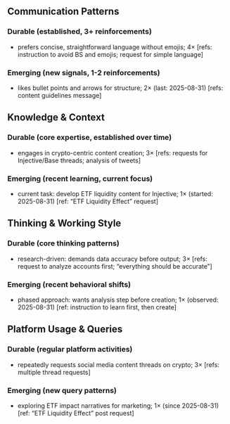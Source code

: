 ## Communication Patterns
### Durable (established, 3+ reinforcements)
- prefers concise, straightforward language without emojis; 4× [refs: instruction to avoid BS and emojis; request for simple language]

### Emerging (new signals, 1-2 reinforcements)
- likes bullet points and arrows for structure; 2× (last: 2025-08-31) [refs: content guidelines message]

## Knowledge & Context
### Durable (core expertise, established over time)
- engages in crypto-centric content creation; 3× [refs: requests for Injective/Base threads; analysis of tweets]

### Emerging (recent learning, current focus)
- current task: develop ETF liquidity content for Injective; 1× (started: 2025-08-31) [ref: “ETF Liquidity Effect” request]

## Thinking & Working Style
### Durable (core thinking patterns)
- research-driven: demands data accuracy before output; 3× [refs: request to analyze accounts first; “everything should be accurate”]

### Emerging (recent behavioral shifts)
- phased approach: wants analysis step before creation; 1× (observed: 2025-08-31) [ref: instruction to learn first, then create]

## Platform Usage & Queries
### Durable (regular platform activities)
- repeatedly requests social media content threads on crypto; 3× [refs: multiple thread requests]

### Emerging (new query patterns)
- exploring ETF impact narratives for marketing; 1× (since 2025-08-31) [ref: “ETF Liquidity Effect” post request]